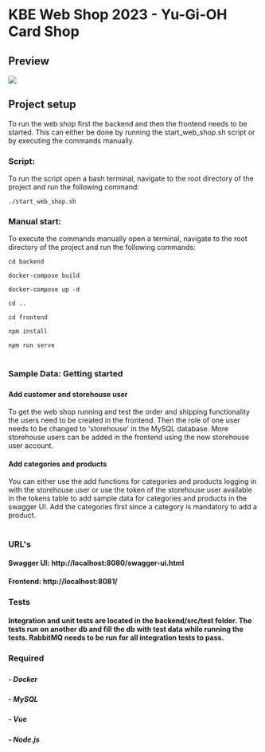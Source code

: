 # KBE Web Shop 2023 - Yu-Gi-OH Card Shop

## Preview

![](https://s11.gifyu.com/images/S4hs7.gif)

## Project setup

To run the web shop first the backend and then the frontend needs to be started. 
This can either be done by running the start_web_shop.sh script 
or by executing the commands manually.

### Script:

To run the script open a bash terminal, navigate to the root directory of the project
and run the following command:

```
./start_web_shop.sh
```
###
### Manual start:

To execute the commands manually open a terminal, navigate to the root directory of the project 
and run the following commands:

```
cd backend
```
```
docker-compose build
```
```
docker-compose up -d
```
```
cd ..
```
```
cd frontend
```
```
npm install
```
```
npm run serve
```

#
### Sample Data: Getting started
###
#### Add customer and storehouse user
To get the web shop running and test the order and shipping functionality the users need to be created
in the frontend. Then the role of one user needs to be changed to 'storehouse' in the MySQL database. 
More storehouse users can be added in the frontend using the new storehouse user account.

#### Add categories and products
You can either use the add functions for categories and products logging in with the storehouse user or
use the token of the storehouse user available in the tokens table
to add sample data for categories and products in the swagger UI. 
Add the categories first since a category is mandatory to add a product.

#
### URL's
#### Swagger UI: http://localhost:8080/swagger-ui.html
#### Frontend: http://localhost:8081/
###
###
### Tests
#### Integration and unit tests are located in the backend/src/test folder. The tests run on another db and fill the db with test data while running the tests. RabbitMQ needs to be run for all integration tests to pass.
###
###
### Required
#####
##### - Docker
##### - MySQL
##### - Vue
##### - Node.js
